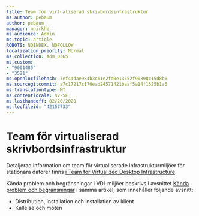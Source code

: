 ```yaml
---
title: Team för virtualiserad skrivbordsinfrastruktur
ms.author: pebaum
author: pebaum
manager: mnirkhe
ms.audience: Admin
ms.topic: article
ROBOTS: NOINDEX, NOFOLLOW
localization_priority: Normal
ms.collection: Adm_O365
ms.custom:
- "9001485"
- "3521"
ms.openlocfilehash: 7ef44dae984b3c61e2fd0e13352f90898c15d8b6
ms.sourcegitcommit: a7c17217c170ead24571421baaf5a14f1525b1a6
ms.translationtype: MT
ms.contentlocale: sv-SE
ms.lasthandoff: 02/20/2020
ms.locfileid: "42157733"
---
```

# <a name="teams-for-virtualized-desktop-infrastructure"></a>Team för virtualiserad skrivbordsinfrastruktur

Detaljerad information om team för virtualiserade infrastrukturmiljöer för stationära datorer finns [i Team for Virtualized Desktop Infrastructure](https://docs.microsoft.com/en-us/microsoftteams/teams-for-vdi).

Kända problem och begränsningar i VDI-miljöer beskrivs i avsnittet [Kända problem och begränsningar](https://docs.microsoft.com/en-us/microsoftteams/teams-for-vdi#known-issues-and-limitations) i samma artikel, som innehåller följande avsnitt:
 - Distribution, installation och installation av klient
 - Kallelse och möten